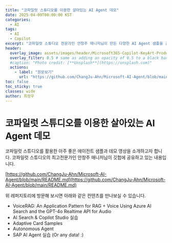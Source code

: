 ```yaml
---
title: "코파일럿 스튜디오를 이용한 살아있는 AI Agent 데모"
date: 2025-04-09T00:00:00 KST
categories:
  - AI
tags:
  - AI
  - Copilot
excerpt: "코파일럿 스튜디오 전문가인 안창주 매니저님이 만든 다양한 AI Agent 샘플을 공유합니다."
header:
  overlay_image: assets/images/header/Microsoft365-Copilot-KeyArt-Productivity-6K-01.png
  overlay_filter: 0.5 # same as adding an opacity of 0.5 to a black background
  #caption: "Photo credit: [**Unsplash**](https://unsplash.com)"
  actions:
    - label: "원문보기"
      url: "https://github.com/ChangJu-Ahn/Microsoft-AI-Agent/blob/main/README.md"
toc: false
toc_sticky: true
classes: wide
author: 최정우
---
```


# 코파일럿 스튜디오를 이용한 살아있는 AI Agent 데모

코파일럿 스튜디오를 활용한 아주 좋은 에이전트 샘플과 데모 영상을 소개하고자 합니다.
코파일럿 스튜디오의 최고전문가인 안창주 매니저님이 깃헙에 공유하고 있는 내용입니다.

[https://github.com/ChangJu-Ahn/Microsoft-AI-Agent/blob/main/README.md](https://github.com/ChangJu-Ahn/Microsoft-AI-Agent/blob/main/README.md)

위 레퍼지토리에 방문해 보시면 아래와 같은 컨텐츠를 만나보실 수 있습니다.

- VoiceRAG: An Application Pattern for RAG + Voice Using Azure AI Search and the GPT-4o Realtime API for Audio
- AI Search & Copilot Studio 실습
- Adaptive Card Samples
- Autonomous Agent
- SAP AI Agent 실습 (Or any data! :)

